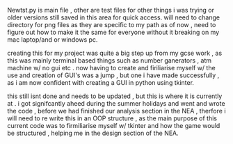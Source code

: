 Newtst.py is main file , other are test files for other things i was trying or older versions still saved in this area for quick access.
will need to change directory for png files as they are specific to my path as of now , need to figure out how to make it the same for everyone without it breaking on my mac laptop/and or windows pc.

creating this for my project was quite a big step up from my gcse work , as this was mainly terminal based things such as number ganerators , atm machine w/ no gui etc . 
now having to create and firiliarise myself w/ the use and creation of GUI's was a jump , but one i have made successfully , as i am now confident with creating a GUI in python using tkinter.

this still isnt done and needs to be updated , but this is where it is currently at . i got signifcantly aheed during the summer holidays and went and wrote the code , before we had finished our analysis section 
in the NEA , therfore i will need to re write this in an OOP structure , as the main purpose of this current code was to firmiliarise myself w/ tkinter and how the game would be structured , helping me in the
design section of the NEA. 
